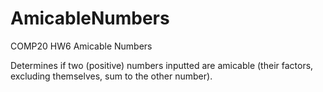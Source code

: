 # AmicableNumbers
COMP20 HW6 Amicable Numbers

Determines if two (positive) numbers inputted are amicable (their factors, excluding themselves, sum to the other number).
